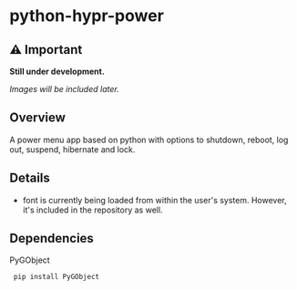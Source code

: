 # python-hypr-power

## ⚠️ Important

**Still under development.**

*Images will be included later.*

## Overview
A power menu app based on python with options to shutdown, reboot, log out, suspend, hibernate and lock. 

## Details
- font is currently being loaded from within the user's system. However, it's included in the repository as well.

## Dependencies
PyGObject

` pip install PyGObject`
